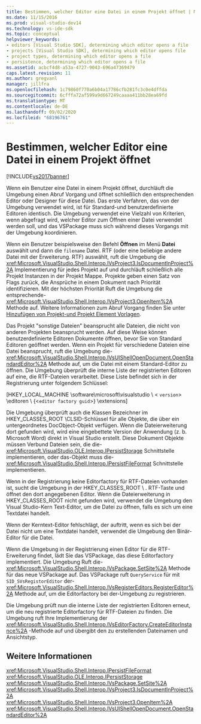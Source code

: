 ```yaml
---
title: Bestimmen, welcher Editor eine Datei in einem Projekt öffnet | Microsoft-Dokumentation
ms.date: 11/15/2016
ms.prod: visual-studio-dev14
ms.technology: vs-ide-sdk
ms.topic: conceptual
helpviewer_keywords:
- editors [Visual Studio SDK], determining which editor opens a file
- projects [Visual Studio SDK], determining which editor opens file
- project types, determining which editor opens a file
- persistence, determining which editor opens a file
ms.assetid: acbcf4d8-a53a-4727-9043-696a47369479
caps.latest.revision: 11
ms.author: gregvanl
manager: jillfra
ms.openlocfilehash: 1c79860f770a6b04a17786cfb281fc3c0e4dffda
ms.sourcegitcommit: 6cfffa72af599a9d667249caaaa411bb28ea69fd
ms.translationtype: MT
ms.contentlocale: de-DE
ms.lasthandoff: 09/02/2020
ms.locfileid: "68196761"
---
```

# <a name="determining-which-editor-opens-a-file-in-a-project"></a>Bestimmen, welcher Editor eine Datei in einem Projekt öffnet
[!INCLUDE[vs2017banner](../../includes/vs2017banner.md)]

Wenn ein Benutzer eine Datei in einem Projekt öffnet, durchläuft die Umgebung einen Abruf Vorgang und öffnet schließlich den entsprechenden Editor oder Designer für diese Datei. Das erste Verfahren, das von der Umgebung verwendet wird, ist für Standard-und benutzerdefinierte Editoren identisch. Die Umgebung verwendet eine Vielzahl von Kriterien, wenn abgefragt wird, welcher Editor zum Öffnen einer Datei verwendet werden soll, und das VSPackage muss sich während dieses Vorgangs mit der Umgebung koordinieren.  
  
 Wenn ein Benutzer beispielsweise den Befehl **Öffnen** im Menü **Datei** auswählt und dann die `filename` Datei. RTF (oder eine beliebige andere Datei mit der Erweiterung. RTF) auswählt, ruft die Umgebung die <xref:Microsoft.VisualStudio.Shell.Interop.IVsProject3.IsDocumentInProject%2A> Implementierung für jedes Projekt auf und durchläuft schließlich alle Projekt Instanzen in der Projekt Mappe. Projekte geben einen Satz von Flags zurück, die Ansprüche in einem Dokument nach Priorität identifizieren. Mit der höchsten Priorität Ruft die Umgebung die entsprechende- <xref:Microsoft.VisualStudio.Shell.Interop.IVsProject3.OpenItem%2A> Methode auf. Weitere Informationen zum Abruf Vorgang finden Sie unter [Hinzufügen von Projekt-und Projekt Element Vorlagen](../../extensibility/internals/adding-project-and-project-item-templates.md).  
  
 Das Projekt "sonstige Dateien" beansprucht alle Dateien, die nicht von anderen Projekten beansprucht werden. Auf diese Weise können benutzerdefinierte Editoren Dokumente öffnen, bevor Sie von Standard Editoren geöffnet werden. Wenn ein Projekt für verschiedene Dateien eine Datei beansprucht, ruft die Umgebung die- <xref:Microsoft.VisualStudio.Shell.Interop.IVsUIShellOpenDocument.OpenStandardEditor%2A> Methode auf, um die Datei mit einem Standard-Editor zu öffnen. Die Umgebung überprüft die interne Liste der registrierten Editoren auf eine, die RTF-Dateien verarbeitet. Diese Liste befindet sich in der Registrierung unter folgendem Schlüssel:  
  
 [HKEY_LOCAL_MACHINE \software\microsoft\visualstudio \\ < `version`> \editoren \\ {<`editor factory guid`>} \extensions]  
  
 Die Umgebung überprüft auch die Klassen Bezeichner im HKEY_CLASSES_ROOT \CLSID-Schlüssel für alle Objekte, die über ein untergeordnetes DocObject-Objekt verfügen. Wenn die Dateierweiterung dort gefunden wird, wird eine eingebettete Version der Anwendung (z. b. Microsoft Word) direkt in Visual Studio erstellt. Diese Dokument Objekte müssen Verbund Dateien sein, die die- <xref:Microsoft.VisualStudio.OLE.Interop.IPersistStorage> Schnittstelle implementieren, oder das-Objekt muss die- <xref:Microsoft.VisualStudio.Shell.Interop.IPersistFileFormat> Schnittstelle implementieren.  
  
 Wenn in der Registrierung keine Editorfactory für RTF-Dateien vorhanden ist, sucht die Umgebung in der HKEY_CLASSES_ROOT \\ . RTF-Taste und öffnet den dort angegebenen Editor. Wenn die Dateierweiterung in HKEY_CLASSES_ROOT nicht gefunden wird, verwendet die Umgebung den Visual Studio-Kern Text-Editor, um die Datei zu öffnen, falls es sich um eine Textdatei handelt.  
  
 Wenn der Kerntext-Editor fehlschlägt, der auftritt, wenn es sich bei der Datei nicht um eine Textdatei handelt, verwendet die Umgebung den Binär-Editor für die Datei.  
  
 Wenn die Umgebung in der Registrierung einen Editor für die RTF-Erweiterung findet, lädt Sie das VSPackage, das diese Editorfactory implementiert. Die Umgebung Ruft die- <xref:Microsoft.VisualStudio.Shell.Interop.IVsPackage.SetSite%2A> Methode für das neue VSPackage auf. Das VSPackage ruft `QueryService` für mit `SID_SVsRegistorEditor` der- <xref:Microsoft.VisualStudio.Shell.Interop.IVsRegisterEditors.RegisterEditor%2A> Methode auf, um die Editorfactory bei der-Umgebung zu registrieren.  
  
 Die Umgebung prüft nun die interne Liste der registrierten Editoren erneut, um die neu registrierte Editorfactory für RTF-Dateien zu finden. Die Umgebung ruft Ihre Implementierung der <xref:Microsoft.VisualStudio.Shell.Interop.IVsEditorFactory.CreateEditorInstance%2A> -Methode auf und übergibt den zu erstellenden Dateinamen und Ansichtstyp.  
  
## <a name="see-also"></a>Weitere Informationen  
 <xref:Microsoft.VisualStudio.Shell.Interop.IPersistFileFormat>   
 <xref:Microsoft.VisualStudio.OLE.Interop.IPersistStorage>   
 <xref:Microsoft.VisualStudio.Shell.Interop.IVsPackage.SetSite%2A>   
 <xref:Microsoft.VisualStudio.Shell.Interop.IVsProject3.IsDocumentInProject%2A>   
 <xref:Microsoft.VisualStudio.Shell.Interop.IVsProject3.OpenItem%2A>   
 <xref:Microsoft.VisualStudio.Shell.Interop.IVsUIShellOpenDocument.OpenStandardEditor%2A>
